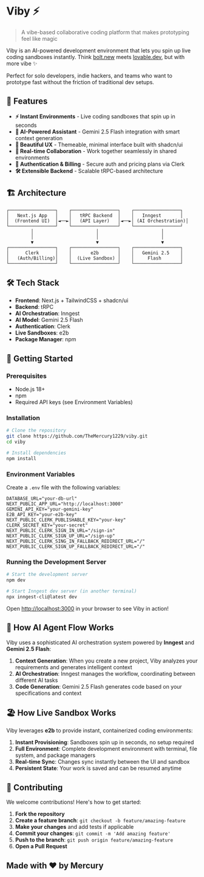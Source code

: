 # Viby ⚡

> A vibe-based collaborative coding platform that makes prototyping feel like magic

Viby is an AI-powered development environment that lets you spin up live coding sandboxes instantly. Think [bolt.new](https://bolt.new) meets [lovable.dev](https://lovable.dev), but with more vibe ✨

Perfect for solo developers, indie hackers, and teams who want to prototype fast without the friction of traditional dev setups.

## 🚀 Features

- **⚡ Instant Environments** - Live coding sandboxes that spin up in seconds
- **🤖 AI-Powered Assistant** - Gemini 2.5 Flash integration with smart context generation
- **🎨 Beautiful UX** - Themeable, minimal interface built with shadcn/ui
- **🔄 Real-time Collaboration** - Work together seamlessly in shared environments
- **🔐 Authentication & Billing** - Secure auth and pricing plans via Clerk
- **🛠️ Extensible Backend** - Scalable tRPC-based architecture

## 🏗️ Architecture

```
┌─────────────────┐    ┌─────────────────┐    ┌─────────────────┐
│   Next.js App   │    │   tRPC Backend  │    │   Inngest       │
│  (Frontend UI)  │◄──►│   (API Layer)   │◄──►│ (AI Orchestration)│
└─────────────────┘    └─────────────────┘    └─────────────────┘
         │                       │                       │
         │                       │                       │
         ▼                       ▼                       ▼
┌─────────────────┐    ┌─────────────────┐    ┌─────────────────┐
│      Clerk      │    │       e2b       │    │   Gemini 2.5    │
│   (Auth/Billing)│    │  (Live Sandbox) │    │     Flash       │
└─────────────────┘    └─────────────────┘    └─────────────────┘
```

## 🛠️ Tech Stack

- **Frontend**: Next.js + TailwindCSS + shadcn/ui
- **Backend**: tRPC
- **AI Orchestration**: Inngest
- **AI Model**: Gemini 2.5 Flash
- **Authentication**: Clerk
- **Live Sandboxes**: e2b
- **Package Manager**: npm

## 🚦 Getting Started

### Prerequisites

- Node.js 18+ 
- npm
- Required API keys (see Environment Variables)

### Installation

```bash
# Clone the repository
git clone https://github.com/TheMercury1229/viby.git
cd viby

# Install dependencies
npm install

```

### Environment Variables

Create a `.env` file with the following variables:

```env
DATABASE_URL="your-db-url"
NEXT_PUBLIC_APP_URL="http://localhost:3000"
GEMINI_API_KEY="your-gemini-key"
E2B_API_KEY="your-e2b-key"
NEXT_PUBLIC_CLERK_PUBLISHABLE_KEY="your-key"
CLERK_SECRET_KEY="your-secret"
NEXT_PUBLIC_CLERK_SIGN_IN_URL="/sign-in"
NEXT_PUBLIC_CLERK_SIGN_UP_URL="/sign-up"
NEXT_PUBLIC_CLERK_SING_IN_FALLBACK_REDIRECT_URL="/"
NEXT_PUBLIC_CLERK_SIGN_UP_FALLBACK_REDIRECT_URL="/"
```

### Running the Development Server

```bash
# Start the development server
npm dev

# Start Inngest dev server (in another terminal)
npx inngest-cli@latest dev
```

Open [http://localhost:3000](http://localhost:3000) in your browser to see Viby in action!

## 🤖 How AI Agent Flow Works

Viby uses a sophisticated AI orchestration system powered by **Inngest** and **Gemini 2.5 Flash**:

1. **Context Generation**: When you create a new project, Viby analyzes your requirements and generates intelligent context
2. **AI Orchestration**: Inngest manages the workflow, coordinating between different AI tasks
3. **Code Generation**: Gemini 2.5 Flash generates code based on your specifications and context



## 🏖️ How Live Sandbox Works

Viby leverages **e2b** to provide instant, containerized coding environments:

1. **Instant Provisioning**: Sandboxes spin up in seconds, no setup required
2. **Full Environment**: Complete development environment with terminal, file system, and package managers
3. **Real-time Sync**: Changes sync instantly between the UI and sandbox
4. **Persistent State**: Your work is saved and can be resumed anytime

## 🤝 Contributing

We welcome contributions! Here's how to get started:

1. **Fork the repository**
2. **Create a feature branch**: `git checkout -b feature/amazing-feature`
3. **Make your changes** and add tests if applicable
4. **Commit your changes**: `git commit -m 'Add amazing feature'`
5. **Push to the branch**: `git push origin feature/amazing-feature`
6. **Open a Pull Request**

## Made with ❤️ by Mercury

